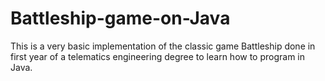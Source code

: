 # Battleship-game-on-Java
This is a very basic implementation of the classic game Battleship done in first year of a telematics engineering degree to learn how to program in Java.
